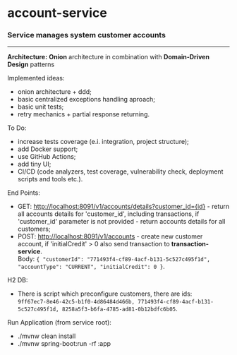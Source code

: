# account-service

### Service manages system customer accounts
-------------------------------------------
**Architecture:** **Onion** architecture in combination with **Domain-Driven Design** patterns

Implemented ideas:
  - onion architecture + ddd;
  - basic centralized exceptions handling aproach;
  - basic unit tests;
  - retry mechanics + partial response returning.

To Do:
  - increase tests coverage (e.i. integration, project structure);
  - add Docker support;
  - use GitHub Actions;
  - add tiny UI;
  - CI/CD (code analyzers, test coverage, vulnerability check, deployment scripts and tools etc.).

End Points:
  - GET: [http://localhost:8091/v1/accounts/details?customer_id={id}](http://localhost:8091/v1/accounts/details?customer_id={id}) - return all accounts details for 'customer_id', including transactions, if 'customer_id' parameter is not provided - return accounts details for all customers;
  - POST: [http://localhost:8091/v1/accounts](http://localhost:8091/v1/accounts) - create new customer account, if 'initialCredit' > 0 also send transaction to **transaction-service**.  
    Body: `{
        "customerId": "771493f4-cf89-4acf-b131-5c527c495f1d",
        "accountType": "CURRENT",
        "initialCredit": 0
    }`. 
      
H2 DB:   
  - There is script which preconfigure customers, there are ids:  
  `9ff67ec7-8e46-42c5-b1f0-4d86484d466b, 771493f4-cf89-4acf-b131-5c527c495f1d, 8258a5f3-b6fa-4785-ad81-0b12bdfc6b05`.  
  
Run Application (from service root):
  - ./mvnw clean install
  - ./mvnw spring-boot:run -rf :app
